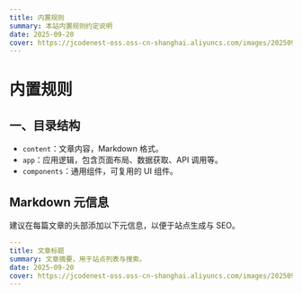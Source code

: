 ```yaml
---
title: 内置规则
summary: 本站内置规则约定说明
date: 2025-09-20
cover: https://jcodenest-oss.oss-cn-shanghai.aliyuncs.com/images/20250920140521425.png
---
```


# 内置规则

## 一、目录结构

- `content`：文章内容，Markdown 格式。
- `app`：应用逻辑，包含页面布局、数据获取、API 调用等。 
- `components`：通用组件，可复用的 UI 组件。

## Markdown 元信息

建议在每篇文章的头部添加以下元信息，以便于站点生成与 SEO。

```yaml
---
title: 文章标题
summary: 文章摘要，用于站点列表与搜索。
date: 2025-09-20
cover: https://jcodenest-oss.oss-cn-shanghai.aliyuncs.com/images/20250920140521425.png
---
```
